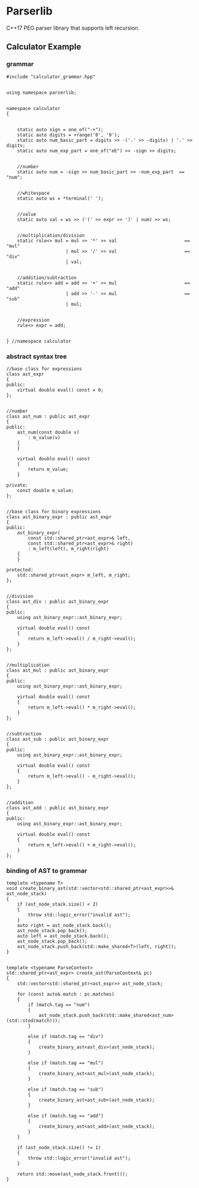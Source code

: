# Parserlib #

C++17 PEG parser library that supports left recursion.

## Calculator Example

### grammar
	
	#include "calculator_grammar.hpp"
	
	
	using namespace parserlib;
	
	
	namespace calculator
	{ 
	
	
	    static auto sign = one_of("-+");
	    static auto digits = +range('0', '9');
	    static auto num_basic_part = digits >> -('.' >> -digits) | '.' >> digits;
	    static auto num_exp_part = one_of("eE") >> -sign >> digits;
	
	
	    //number
	    static auto num = -sign >> num_basic_part >> -num_exp_part  == "num";
	
	
	    //whitespace
	    static auto ws = *terminal(' ');
	
	
	    //value
	    static auto val = ws >> ('(' >> expr >> ')' | num) >> ws;
	
	
	    //multiplication/division
	    static rule<> mul = mul >> '*' >> val                         == "mul"
	                      | mul >> '/' >> val                         == "div"
	                      | val;
	
	
	    //addition/subtraction
	    static rule<> add = add >> '+' >> mul                         == "add"
	                      | add >> '-' >> mul                         == "sub"
	                      | mul;
	
	
	    //expression
	    rule<> expr = add;
	
	
	} //namespace calculator

### abstract syntax tree

    //base class for expressions
    class ast_expr
    {
    public:
        virtual double eval() const = 0;
    };


    //number
    class ast_num : public ast_expr
    {
    public:
        ast_num(const double v)
            : m_value(v)
        {
        }

        virtual double eval() const
        {
            return m_value;
        }

    private:
        const double m_value;
    };


    //base class for binary expressions
    class ast_binary_expr : public ast_expr
    {
    public:
        ast_binary_expr(
            const std::shared_ptr<ast_expr>& left,
            const std::shared_ptr<ast_expr>& right)
            : m_left(left), m_right(right)
        {
        }

    protected:
        std::shared_ptr<ast_expr> m_left, m_right;
    };


    //division
    class ast_div : public ast_binary_expr
    {
    public:
        using ast_binary_expr::ast_binary_expr;

        virtual double eval() const
        {
            return m_left->eval() / m_right->eval();
        }
    };


    //multiplication
    class ast_mul : public ast_binary_expr
    {
    public:
        using ast_binary_expr::ast_binary_expr;

        virtual double eval() const
        {
            return m_left->eval() * m_right->eval();
        }
    };


    //subtraction
    class ast_sub : public ast_binary_expr
    {
    public:
        using ast_binary_expr::ast_binary_expr;

        virtual double eval() const
        {
            return m_left->eval() - m_right->eval();
        }
    };


    //addition
    class ast_add : public ast_binary_expr
    {
    public:
        using ast_binary_expr::ast_binary_expr;

        virtual double eval() const
        {
            return m_left->eval() + m_right->eval();
        }
    };

### binding of AST to grammar

    template <typename T>
    void create_binary_ast(std::vector<std::shared_ptr<ast_expr>>& ast_node_stack)
    {
        if (ast_node_stack.size() < 2)
        {
            throw std::logic_error("invalid ast");
        }
        auto right = ast_node_stack.back();
        ast_node_stack.pop_back();
        auto left = ast_node_stack.back();
        ast_node_stack.pop_back();
        ast_node_stack.push_back(std::make_shared<T>(left, right));
    }


    template <typename ParseContext>
    std::shared_ptr<ast_expr> create_ast(ParseContext& pc)
    {
        std::vector<std::shared_ptr<ast_expr>> ast_node_stack;

        for (const auto& match : pc.matches)
        {
            if (match.tag == "num")
            {
                ast_node_stack.push_back(std::make_shared<ast_num>(std::stod(match)));
            }

            else if (match.tag == "div")
            {
                create_binary_ast<ast_div>(ast_node_stack);
            }

            else if (match.tag == "mul")
            {
                create_binary_ast<ast_mul>(ast_node_stack);
            }

            else if (match.tag == "sub")
            {
                create_binary_ast<ast_sub>(ast_node_stack);
            }

            else if (match.tag == "add")
            {
                create_binary_ast<ast_add>(ast_node_stack);
            }
        }

        if (ast_node_stack.size() != 1)
        {
            throw std::logic_error("invalid ast");
        }

        return std::move(ast_node_stack.front());
    }

